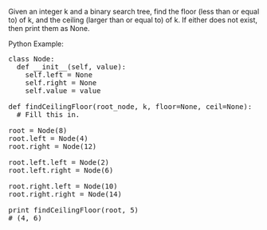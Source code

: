 Given an integer k and a binary search tree, find the floor (less than or equal to) of k, and the ceiling (larger than or equal to) of k. If either does not exist, then print them as None.

Python Example:
<pre>
class Node:
  def __init__(self, value):
    self.left = None
    self.right = None
    self.value = value

def findCeilingFloor(root_node, k, floor=None, ceil=None):
  # Fill this in.

root = Node(8) 
root.left = Node(4) 
root.right = Node(12) 
  
root.left.left = Node(2) 
root.left.right = Node(6) 
  
root.right.left = Node(10) 
root.right.right = Node(14) 

print findCeilingFloor(root, 5)
# (4, 6)
</pre>